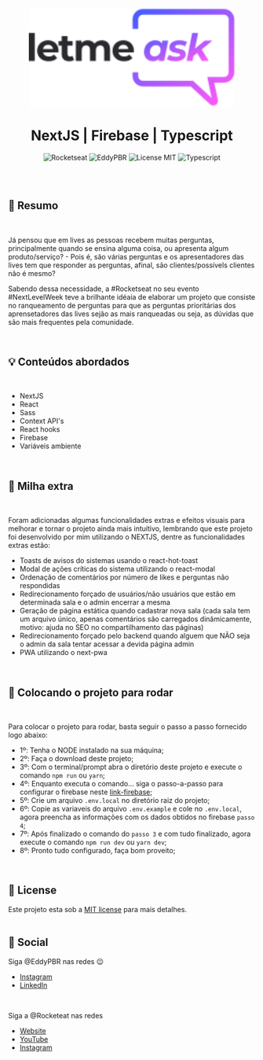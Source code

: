 <br />
<br />
<h1 align="center">
  <img alt="letmeask" src=".github/assets/logo.svg" width="420px" /> 
  <br />
  <br />
  NextJS | Firebase | Typescript
</h1>

<p align="center">
  <img alt="Rocketseat" src="https://img.shields.io/badge/Created%20by%3A-Rocketseat-%236D5CCD" />
  <img alt="EddyPBR" src="https://img.shields.io/badge/Developed%20by%3A-EddyPBR-%23DD3B3F" />
  <img alt="License MIT" src="https://img.shields.io/badge/License-MIT-%2398C611" />
  <img alt="Typescript" src="https://img.shields.io/badge/Main%20lenguage-Typescript-%232F74C0" /> <br />
</p> 
<br />
<br />

## :bookmark: Resumo
<br />

Já pensou que em lives as pessoas recebem muitas perguntas, principalmente quando se ensina alguma coisa,
ou apresenta algum produto/serviço? - Pois é, são várias perguntas e os apresentadores das lives tem que
responder as perguntas, afinal, são clientes/possívels clientes não é mesmo?

Sabendo dessa necessidade, a #Rocketseat no seu evento #NextLevelWeek teve a brilhante idéaia de elaborar 
um projeto que consiste no ranqueamento de perguntas para que as perguntas prioritárias dos aprensetadores
das lives sejão as mais ranqueadas ou seja, as dúvidas que são mais frequentes pela comunidade.

<br />

## :bulb: Conteúdos abordados
<br />

- NextJS
- React
- Sass
- Context API's
- React hooks
- Firebase
- Variáveis ambiente

<br />

## :rocket: Milha extra
<br />

Foram adicionadas algumas funcionalidades extras e efeitos visuais para melhorar e tornar o projeto 
ainda mais intuítivo, lembrando que este projeto foi desenvolvido por mim utilizando o NEXTJS, 
dentre as funcionalidades extras estão:

- Toasts de avisos do sistemas usando o react-hot-toast
- Modal de ações críticas do sistema utilizando o react-modal
- Ordenação de comentários por número de likes e perguntas não respondidas
- Redirecionamento forçado de usuários/não usuários que estão em determinada sala e o admin encerrar a mesma
- Geração de página estática quando cadastrar nova sala (cada sala tem um arquivo único, apenas comentários são carregados dinâmicamente, motivo: ajuda no SEO no compartilhamento das páginas)
- Redirecionamento forçado pelo backend quando alguem que NÃO seja o admin da sala tentar acessar a devida página admin
- PWA utilizando o next-pwa


<br />

## :wrench: Colocando o projeto para rodar
<br />

Para colocar o projeto para rodar, basta seguir o passo a passo fornecido logo abaixo:

- 1º: Tenha o NODE instalado na sua máquina;
- 2º: Faça o download deste projeto;
- 3º: Com o terminal/prompt abra o diretório deste projeto e execute o comando `npm run` ou `yarn`;
- 4º: Enquanto executa o comando... siga o passo-a-passo para configurar o firebase neste [link-firebase](https://github.com/EddyPBR/letmeask/tree/main/.github/firebase);
- 5º: Crie um arquivo `.env.local` no diretório raiz do projeto;
- 6º: Copie as variaveis do arquivo `.env.example` e cole no `.env.local`, agora preencha as informações com os dados obtidos no firebase `passo 4`;
- 7º: Após finalizado o comando do `passo 3` e com tudo finalizado, agora execute o comando `npm run dev` ou `yarn dev`;
- 8º: Pronto tudo configurado, faça bom proveito;

<br />

## :memo: License

Este projeto esta sob a [MIT license](LICENSE) para mais detalhes.
<br />
<br />

## :wave: Social

Siga @EddyPBR nas redes :wink:
<br />

- [Instagram](https://www.instagram.com/edvaldo_junior_dev/)
- [LinkedIn](https://www.linkedin.com/in/edvaldojuniordev/)

<br />

Siga a @Rocketeat nas redes
<br />

- [Website](https://rocketseat.com.br/)
- [YouTube](https://www.youtube.com/channel/UCSfwM5u0Kce6Cce8_S72olg)
- [Instagram](https://www.instagram.com/rocketseat_oficial/?hl=pt-br)
